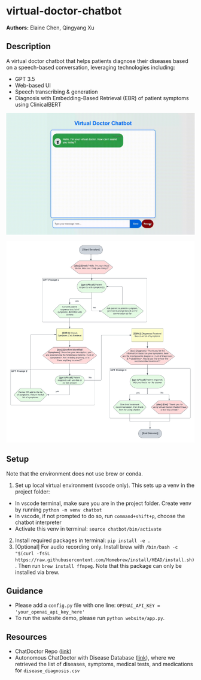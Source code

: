 # virtual-doctor-chatbot
**Authors:** Elaine Chen, Qingyang Xu

## Description
A virtual doctor chatbot that helps patients diagnose their diseases based on a speech-based conversation, leveraging technologies including:
- GPT 3.5
- Web-based UI
- Speech transcribing & generation
- Diagnosis with Embedding-Based Retrieval (EBR) of patient symptoms using ClinicalBERT

![Virtual Doctor Chatbot Demo](https://github.com/xtchen64/virtual-doctor-chatbot/blob/main/resources/images/demo.gif)

![Virtual Doctor Product Design](https://github.com/xtchen64/virtual-doctor-chatbot/blob/main/resources/images/virtual_doctor_design.png)

## Setup
Note that the environment does not use brew or conda.

1. Set up local virtual environment (vscode only). This sets up a venv in the project folder:
  - In vscode terminal, make sure you are in the project folder. Create venv by running `python -m venv chatbot`
  - In vscode, if not prompted to do so, run `command+shift+p`, choose the chatbot interpreter
  - Activate this venv in terminal: `source chatbot/bin/activate`
2. Install required packages in terminal: `pip install -e .`
3. [Optional] For audio recording only. Install brew with `/bin/bash -c "$(curl -fsSL https://raw.githubusercontent.com/Homebrew/install/HEAD/install.sh)`. Then run `brew install ffmpeg`. Note that this package can only be installed via brew.

## Guidance
- Please add a `config.py` file with one line: `OPENAI_API_KEY = 'your_openai_api_key_here'`
- To run the website demo, please run `python website/app.py`.

## Resources
- ChatDoctor Repo ([link](https://github.com/Kent0n-Li/ChatDoctor))
- Autonomous ChatDoctor with Disease Database ([link](https://huggingface.co/spaces/kenton-li/chatdoctor_csv)), where we retrieved the list of diseases, symptoms, medical tests, and medications for `disease_diagnosis.csv`
